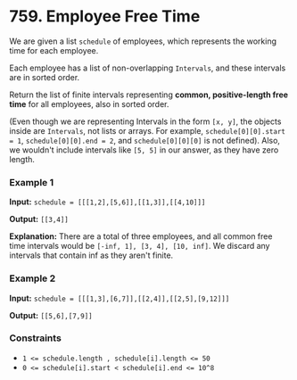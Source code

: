 # 759. Employee Free Time

We are given a list `schedule` of employees, which represents the working time for each employee.

Each employee has a list of non-overlapping `Intervals`, and these intervals are in sorted order.

Return the list of finite intervals representing **common, positive-length free time** for all employees, also in sorted order.

(Even though we are representing Intervals in the form `[x, y]`, the objects inside are `Intervals`, not lists or arrays. For example, `schedule[0][0].start = 1`, `schedule[0][0].end = 2`, and `schedule[0][0][0]` is not defined).  Also, we wouldn't include intervals like `[5, 5]` in our answer, as they have zero length.

### Example 1

**Input:** `schedule = [[[1,2],[5,6]],[[1,3]],[[4,10]]]`

**Output:** `[[3,4]]`

**Explanation:** There are a total of three employees, and all common
free time intervals would be `[-inf, 1], [3, 4], [10, inf]`.
We discard any intervals that contain inf as they aren't finite.


### Example 2

**Input:** `schedule = [[[1,3],[6,7]],[[2,4]],[[2,5],[9,12]]]`

**Output:** `[[5,6],[7,9]]`

### Constraints

* `1 <= schedule.length , schedule[i].length <= 50`
* `0 <= schedule[i].start < schedule[i].end <= 10^8`